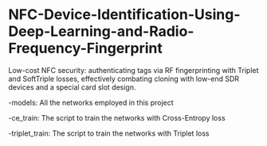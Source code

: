 # NFC-Device-Identification-Using-Deep-Learning-and-Radio-Frequency-Fingerprint
Low-cost NFC security: authenticating tags via RF fingerprinting with Triplet and SoftTriple losses, effectively combating cloning with low-end SDR devices and a special card slot design.

-models: All the networks employed in this project

-ce_train: The script to train the networks with Cross-Entropy loss

-triplet_train: The script to train the networks with Triplet loss
